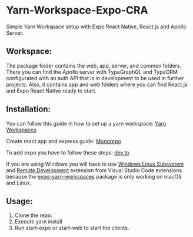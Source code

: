 # Yarn-Workspace-Expo-CRA
Simple Yarn Workspace setup with Expo React Native, React.js and Apollo Server.


##  Workspace:
The package folder contains the web, app, server, and common folders. There you can find the Apollo server with TypeGraphQL and TypeORM configurated with an auth API that is in development to be used in further projects. Also, it contains app and web folders where you can find React.js and Expo React Native ready to start.


## Installation:
You can follow this guide in how to set up a yarn workspace: [Yarn Workspaces](https://classic.yarnpkg.com/en/docs/workspaces/)

Create react app and express guide: [Monorepo](https://www.smashingmagazine.com/2019/07/yarn-workspaces-organize-project-codebase-pro/)

To add expo you have to follow these steps: [dev.to](https://dev.to/expolovers/how-to-insert-an-expo-project-in-a-monorepo-5ab0)

If you are using Windows you will have to use [Windows Linux Subsystem](https://docs.microsoft.com/en-us/windows/wsl/install-win10) and [Remote Development](https://marketplace.visualstudio.com/items?itemName=ms-vscode-remote.vscode-remote-extensionpack) extension from Visual Studio Code extensions because the [expo-yarn-workspaces](https://github.com/expo/expo/tree/master/packages/expo-yarn-workspaces) package is only working on macOS and Linux.


##  Usage:
1. Clone the repo.
2. Execute yarn install
3. Run start-expo or start-web to start the clients.
